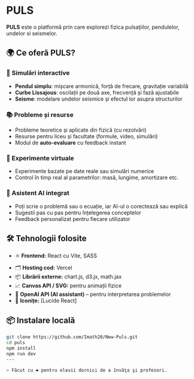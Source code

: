 # PULS

**PULS** este o platformă prin care explorezi fizica pulsaţiilor, pendulelor, undelor si seismelor.


## 🌍 Ce oferă PULS?

### 🔬 Simulări interactive
- **Pendul simplu**: mișcare armonică, forță de frecare, gravitație variabilă
- **Curbe Lissajous**: oscilații pe două axe, frecvență și fază ajustabile
- **Seisme**: modelare undelor seismice și efectul lor asupra structurilor

### 📚 Probleme și resurse
- Probleme teoretice și aplicate din fizică (cu rezolvări)
- Resurse pentru liceu și facultate (formule, video, simulări)
- Modul de **auto-evaluare** cu feedback instant

### 🧪 Experimente virtuale
- Experimente bazate pe date reale sau simulări numerice
- Control în timp real al parametrilor: masă, lungime, amortizare etc.

### 🤖 Asistent AI integrat
- Poți scrie o problemă sau o ecuație, iar AI-ul o corectează sau explică
- Sugestii pas cu pas pentru înțelegerea conceptelor
- Feedback personalizat pentru fiecare utilizator


## 🛠️ Tehnologii folosite

- ⚛️ **Frontend:** React cu Vite, SASS
<!-- - 🔥 **Backend:** Firebase -->
- 🗂️ **Hosting cod:** Vercel
- 📦 **Librării externe:** chart.js, d3.jx, math.jax
- 📈 **Canvas API / SVG:** pentru animații fizice
- 🤖 **OpenAI API (AI assistant)** – pentru interpretarea problemelor
- 🎨 **Iconițe:** [Lucide React]

## 📦 Instalare locală

```bash
git clone https://github.com/Imath20/New-Puls.git
cd puls
npm install
npm run dev
---

> Făcut cu ❤️ pentru elevii dornici de a învăţa şi profesori.
